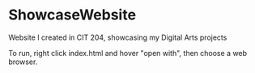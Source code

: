 # ShowcaseWebsite
Website I created in CIT 204, showcasing my Digital Arts projects

To run, right click index.html and hover "open with", then choose a web browser.
